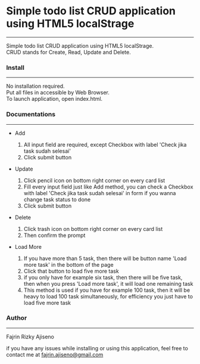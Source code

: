 # Simple todo list CRUD application using HTML5 localStrage
--------

Simple todo list CRUD application using HTML5 localStrage.  
CRUD stands for Create, Read, Update and Delete.

### Install
--------
No installation required.  
Put all files in accessible by Web Browser.  
To launch application, open index.html.

### Documentations
--------
* Add
   1. All input field are required, except Checkbox with label 'Check jika task sudah selesai'
   2. Click submit button

* Update
   1. Click pencil icon on bottom right corner on every card list
   2. Fill every input field just like Add method, you can check a Checkbox with label 'Check jika task sudah selesai' in form if you wanna change task status to done
   3. Click submit button

* Delete
   1. Click trash icon on bottom right corner on every card list
   2. Then confirm the prompt 
   
* Load More
   1. If you have more than 5 task, then there will be button name 'Load more task' in the bottom of the page
   2. Click that button to load five more task
   3. if you only have for example six task, then there will be five task, then when you press 'Load more task', it will load one remaining task
   4. This method is used if you have for example 100 task, then it will be heavy to load 100 task simultaneously, for efficiency you just have to load five more task

### Author
--------
Fajrin Rizky Ajiseno

if you have any issues while installing or using this application, feel free to contact me at fajrin.ajiseno@gmail.com
